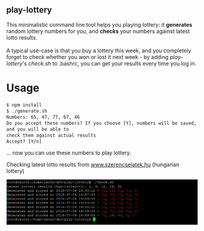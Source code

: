 ## play-lottery

This minimalistic command line tool helps you playing lottery: it **generates** random lottery numbers for you, and **checks** your numbers against latest lotto results.<br/>
<br/>
A typical use-case is that you buy a lottery this week, and you completely forget to check whether you won or lost it next week - by adding *play-lottery*'s *check.sh* to .bashrc, you can get your results every time you log in.<br/>

# Usage 
```
$ npm install 
$ ./generate.sh
Numbers: 65, 47, 77, 67, 46
Do you accept these numbers? If you choose [Y], numbers will be saved, and you will be able to 
check them against actual results
Accept? [Y/n]

```

... now you can use these numbers to play lottery.

Checking latest lotto results from www.szerencsejatek.hu (hungarian lottery)

![Checking](https://raw.githubusercontent.com/akos-sereg/play-lottery/master/doc/screenshot.png "Screenshot")